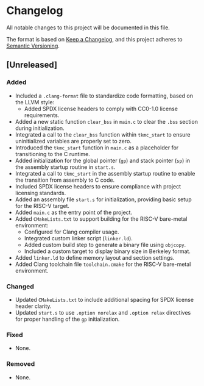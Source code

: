 # Changelog

All notable changes to this project will be documented in this file.

The format is based on [Keep a Changelog](https://keepachangelog.com/en/1.0.0/),
and this project adheres to [Semantic Versioning](https://semver.org/spec/v2.0.0.html).

## [Unreleased]

### Added
- Included a `.clang-format` file to standardize code formatting, based on the LLVM style:
  - Added SPDX license headers to comply with CC0-1.0 license requirements.
- Added a new static function `clear_bss` in `main.c` to clear the `.bss` section during initialization.
- Integrated a call to the `clear_bss` function within `tkmc_start` to ensure uninitialized variables are properly set to zero.
- Introduced the `tkmc_start` function in `main.c` as a placeholder for transitioning to the C runtime.
- Added initialization for the global pointer (`gp`) and stack pointer (`sp`) in the assembly startup routine in `start.s`.
- Integrated a call to `tkmc_start` in the assembly startup routine to enable the transition from assembly to C code.
- Included SPDX license headers to ensure compliance with project licensing standards.
- Added an assembly file `start.s` for initialization, providing basic setup for the RISC-V target.
- Added `main.c` as the entry point of the project.
- Added `CMakeLists.txt` to support building for the RISC-V bare-metal environment:
  - Configured for Clang compiler usage.
  - Integrated custom linker script (`linker.ld`).
  - Added custom build step to generate a binary file using `objcopy`.
  - Included a custom target to display binary size in Berkeley format.
- Added `linker.ld` to define memory layout and section settings.
- Added Clang toolchain file `toolchain.cmake` for the RISC-V bare-metal environment.

### Changed
- Updated `CMakeLists.txt` to include additional spacing for SPDX license header clarity.
- Updated `start.s` to use `.option norelax` and `.option relax` directives for proper handling of the `gp` initialization.

### Fixed
- None.

### Removed
- None.
